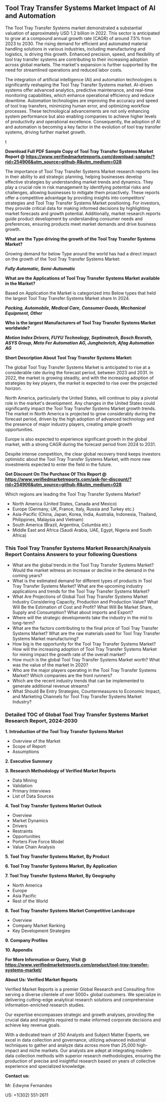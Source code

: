 <h2>Tool Tray Transfer Systems Market Impact of AI and Automation</h2><p>The Tool Tray Transfer Systems market demonstrated a substantial valuation of approximately USD 1.2 billion in 2022. This sector is anticipated to grow at a compound annual growth rate (CAGR) of around 7.5% from 2023 to 2030. The rising demand for efficient and automated material handling solutions in various industries, including manufacturing and logistics, is driving this growth. Enhanced precision, speed, and flexibility of tool tray transfer systems are contributing to their increasing adoption across global markets. The market's expansion is further supported by the need for streamlined operations and reduced labor costs.</p><p>The integration of artificial intelligence (AI) and automation technologies is significantly reshaping the Tool Tray Transfer Systems market. AI-driven systems offer advanced analytics, predictive maintenance, and real-time monitoring capabilities, which enhance operational efficiency and reduce downtime. Automation technologies are improving the accuracy and speed of tool tray transfers, minimizing human error, and optimizing workflow processes. These technological advancements are not only enhancing system performance but also enabling companies to achieve higher levels of productivity and operational excellence. Consequently, the adoption of AI and automation is becoming a key factor in the evolution of tool tray transfer systems, driving further market growth.</p>t</p><p id="" class=""><strong>Download Full PDF Sample Copy of Tool Tray Transfer Systems Market Report @ <a href="https://www.verifiedmarketreports.com/download-sample/?rid=254906&utm_source=github-R&utm_medium=028" target="_blank">https://www.verifiedmarketreports.com/download-sample/?rid=254906&utm_source=github-R&utm_medium=028</a></strong></p><p>The importance of&nbsp;Tool Tray Transfer Systems Market research reports lies in their ability to aid strategic planning, helping businesses develop effective strategies by understanding market trends and dynamics. They play a crucial role in risk management by identifying potential risks and challenges, allowing businesses to mitigate them proactively. These reports offer a competitive advantage by providing insights into competitors' strategies and Tool Tray Transfer Systems Market positioning. For investors, they provide critical data for making informed decisions by highlighting market forecasts and growth potential. Additionally, market research reports guide product development by understanding consumer needs and preferences, ensuring products meet market demands and drive business growth.</p><p><strong>What are the&nbsp;Type driving the growth of the Tool Tray Transfer Systems Market?</strong></p><p id="" class="">Growing demand for below Type around the world has had a direct impact on the growth of the Tool Tray Transfer Systems Market:</p><em><strong>Fully Automatic, Semi-Automatic</strong></em></p><strong>What are the&nbsp;Applications&nbsp;of Tool Tray Transfer Systems Market available in the Market?</strong></p><p id="" class="">Based on Application the Market is categorized into Below types that held the largest Tool Tray Transfer Systems Market share In 2024.</p><em><strong>Packing, Automobile, Medical Care, Consumer Goods, Mechanical Equipment, Other</strong></em></p><strong>Who is the largest Manufacturers of Tool Tray Transfer Systems Market worldwide?</strong></p><p><em><strong>Motion Index Drivers, FUYU Technology, Septimatech, Bosch Rexroth, ASYS Group, Meto Fer Automation AG, Jungheinrich, Afag Automation AG</strong></em></p><p id="" class=""><strong>Short Description About Tool Tray Transfer Systems Market:</strong></p><p>The global Tool Tray Transfer Systems Market is anticipated to rise at a considerable rate during the forecast period, between 2023 and 2031. In 2022, the market is growing steadily, and with the increasing adoption of strategies by key players, the market is expected to rise over the projected horizon.</p><p>North America, particularly the United States, will continue to play a pivotal role in the market's development. Any changes in the United States could significantly impact the Tool Tray Transfer Systems Market growth trends. The market in North America is projected to grow considerably during the forecast period, driven by the high adoption of advanced technology and the presence of major industry players, creating ample growth opportunities.</p><p>Europe is also expected to experience significant growth in the global market, with a strong CAGR during the forecast period from 2024 to 2031.</p><p>Despite intense competition, the clear global recovery trend keeps investors optimistic about the Tool Tray Transfer Systems Market, with more new investments expected to enter the field in the future.</p><p id="" class=""><strong>Get Discount On The Purchase Of This Report @ <a href="https://www.verifiedmarketreports.com/ask-for-discount/?rid=254906&utm_source=github-R&utm_medium=028" target="_blank">https://www.verifiedmarketreports.com/ask-for-discount/?rid=254906&utm_source=github-R&utm_medium=028</a></strong></p>Which regions are leading the Tool Tray Transfer Systems Market?</p><ul><li>North America (United States, Canada and Mexico)</li><li>Europe (Germany, UK, France, Italy, Russia and Turkey etc.)</li><li>Asia-Pacific (China, Japan, Korea, India, Australia, Indonesia, Thailand, Philippines, Malaysia and Vietnam)</li><li>South America (Brazil, Argentina, Columbia etc.)</li><li>Middle East and Africa (Saudi Arabia, UAE, Egypt, Nigeria and South Africa)</li></ul><h3 id="" class="">This Tool Tray Transfer Systems Market Research/Analysis Report Contains Answers to your following Questions</h3><ul><li>What are the global trends in the Tool Tray Transfer Systems Market? Would the market witness an increase or decline in the demand in the coming years?</li><li>What is the estimated demand for different types of products in Tool Tray Transfer Systems Market? What are the upcoming industry applications and trends for the Tool Tray Transfer Systems Market?</li><li>What Are Projections of Global Tool Tray Transfer Systems Market Industry Considering Capacity, Production and Production Value? What Will Be the Estimation of Cost and Profit? What Will Be Market Share, Supply and Consumption? What about imports and Export?</li><li>Where will the strategic developments take the industry in the mid to long-term?</li><li>What are the factors contributing to the final price of Tool Tray Transfer Systems Market? What are the raw materials used for Tool Tray Transfer Systems Market manufacturing?</li><li>How big is the opportunity for the Tool Tray Transfer Systems Market? How will the increasing adoption of Tool Tray Transfer Systems Market for mining impact the growth rate of the overall market?</li><li>How much is the global Tool Tray Transfer Systems Market worth? What was the value of the market In 2020?</li><li>Who are the major players operating in the Tool Tray Transfer Systems Market? Which companies are the front runners?</li><li>Which are the recent industry trends that can be implemented to generate additional revenue streams?</li><li>What Should Be Entry Strategies, Countermeasures to Economic Impact, and Marketing Channels for Tool Tray Transfer Systems Market Industry?</li></ul><h3 id="" class="">Detailed TOC of Global Tool Tray Transfer Systems Market Research Report, 2024-2030</h3><p id="" class=""><strong>1. Introduction of the Tool Tray Transfer Systems Market</strong></p><ul><li>Overview of the Market</li><li>Scope of Report</li><li>Assumptions</li></ul><p id="" class=""><strong>2. Executive Summary</strong></p><p id="" class=""><strong>3. Research Methodology of Verified Market Reports</strong></p><ul><li>Data Mining</li><li>Validation</li><li>Primary Interviews</li><li>List of Data Sources</li></ul><p id="" class=""><strong>4. Tool Tray Transfer Systems Market Outlook</strong></p><ul><li>Overview</li><li>Market Dynamics</li><li>Drivers</li><li>Restraints</li><li>Opportunities</li><li>Porters Five Force Model</li><li>Value Chain Analysis</li></ul><p id="" class=""><strong>5. Tool Tray Transfer Systems Market, By Product</strong></p><p id="" class=""><strong>6. Tool Tray Transfer Systems Market, By Application</strong></p><p id="" class=""><strong>7. Tool Tray Transfer Systems Market, By Geography</strong></p><ul><li>North America</li><li>Europe</li><li>Asia Pacific</li><li>Rest of the World</li></ul><p id="" class=""><strong>8. Tool Tray Transfer Systems Market Competitive Landscape</strong></p><ul><li>Overview</li><li>Company Market Ranking</li><li>Key Development Strategies</li></ul><p id="" class=""><strong>9. Company Profiles</strong></p><p id="" class=""><strong>10. Appendix</strong></p><p id="" class=""><strong>For More Information or Query, Visit @ <a href="https://www.verifiedmarketreports.com/product/tool-tray-transfer-systems-market/" target="_blank">https://www.verifiedmarketreports.com/product/tool-tray-transfer-systems-market/</a></strong></p><p id="" class=""><strong>About Us: Verified Market Reports</strong></p><p id="" class="">Verified Market Reports is a premier Global Research and Consulting firm serving a diverse clientele of over 5000+ global customers. We specialize in delivering cutting-edge analytical research solutions and comprehensive information-enriched research studies.</p><p id="" class="">Our expertise encompasses strategic and growth analyses, providing the crucial data and insights required to make informed corporate decisions and achieve key revenue goals.</p><p id="" class="">With a dedicated team of 250 Analysts and Subject Matter Experts, we excel in data collection and governance, utilizing advanced industrial techniques to gather and analyze data across more than 25,000 high-impact and niche markets. Our analysts are adept at integrating modern data collection methods with superior research methodologies, ensuring the production of precise and insightful research based on years of collective experience and specialized knowledge.</p><p id="" class=""><strong>Contact us:</strong></p><p id="" class="">Mr. Edwyne Fernandes</p><p id="" class="">US: +1(302) 551-2611</p>